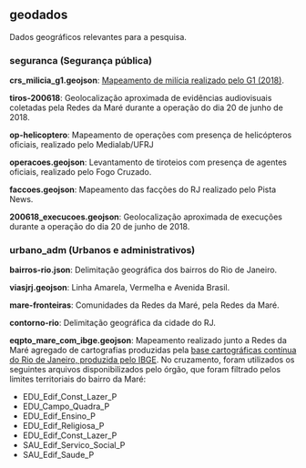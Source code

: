 ## geodados
Dados geográficos relevantes para a pesquisa.

### seguranca (Segurança pública)
**crs_milicia_g1.geojson**: [Mapeamento de milícia realizado pelo G1 (2018)](https://especiais.g1.globo.com/rio-de-janeiro/2018/mapa-das-milicias-do-rio-de-janeiro/).

**tiros-200618**: Geolocalização aproximada de evidências audiovisuais coletadas pela Redes da Maré durante a operação do dia 20 de junho de 2018.

**op-helicoptero**: Mapeamento de operações com presença de helicópteros oficiais, realizado pelo Medialab/UFRJ

**operacoes.geojson**: Levantamento de tiroteios com presença de agentes oficiais, realizado pelo Fogo Cruzado.

**faccoes.geojson**: Mapeamento das facções do RJ realizado pelo Pista News.

**200618_execucoes.geojson**: Geolocalização aproximada de execuções durante a operação do dia 20 de junho de 2018. 

### urbano_adm (Urbanos e administrativos)
**bairros-rio.json**: Delimitação geográfica dos bairros do Rio de Janeiro.

**viasjrj.geojson**: Linha Amarela, Vermelha e Avenida Brasil.

**mare-fronteiras**: Comunidades da Redes da Maré, pela Redes da Maré.

**contorno-rio**: Delimitação geográfica da cidade do RJ.

**eqpto_mare_com_ibge.geojson**: Mapeamento realizado junto a Redes da Maré agregado de cartografias produzidas pela [base cartográficas contínua do Rio de Janeiro, produzida pelo IBGE](https://www.ibge.gov.br/geociencias/cartas-e-mapas/bases-cartograficas-continuas/15807-estados.html?edicao=16037&t=acesso-ao-produto). No cruzamento, foram utilizados os seguintes arquivos disponibilizados pelo órgão, que foram filtrado pelos limites territoriais do bairro da Maré:

* EDU_Edif_Const_Lazer_P
* EDU_Campo_Quadra_P
* EDU_Edif_Ensino_P
* EDU_Edif_Religiosa_P
* EDU_Edif_Const_Lazer_P
* SAU_Edif_Servico_Social_P
* SAU_Edif_Saude_P
